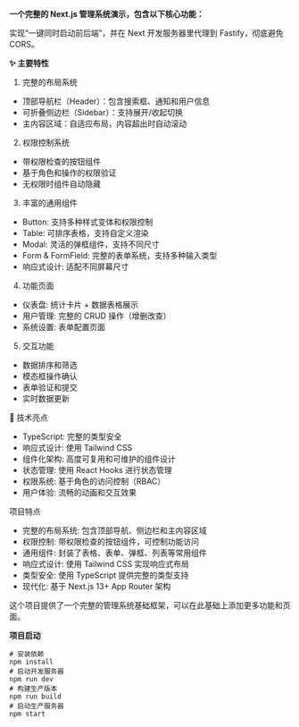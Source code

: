 **一个完整的 Next.js 管理系统演示，包含以下核心功能：**

实现“一键同时启动前后端”，并在 Next 开发服务器里代理到 Fastify，彻底避免 CORS。

**✨ 主要特性**

1. 完整的布局系统

- 顶部导航栏（Header）：包含搜索框、通知和用户信息
- 可折叠侧边栏（Sidebar）：支持展开/收起切换
- 主内容区域：自适应布局，内容超出时自动滚动

2. 权限控制系统
- 带权限检查的按钮组件
- 基于角色和操作的权限验证
- 无权限时组件自动隐藏

3. 丰富的通用组件
- Button: 支持多种样式变体和权限控制
- Table: 可排序表格，支持自定义渲染
- Modal: 灵活的弹框组件，支持不同尺寸
- Form & FormField: 完整的表单系统，支持多种输入类型
- 响应式设计: 适配不同屏幕尺寸

4. 功能页面
- 仪表盘: 统计卡片 + 数据表格展示
- 用户管理: 完整的 CRUD 操作（增删改查）
- 系统设置: 表单配置页面

5. 交互功能
- 数据排序和筛选
- 模态框操作确认
- 表单验证和提交
- 实时数据更新

🎯 技术亮点
- TypeScript: 完整的类型安全
- 响应式设计: 使用 Tailwind CSS
- 组件化架构: 高度可复用和可维护的组件设计
- 状态管理: 使用 React Hooks 进行状态管理
- 权限系统: 基于角色的访问控制（RBAC）
- 用户体验: 流畅的动画和交互效果

项目特点
- 完整的布局系统: 包含顶部导航、侧边栏和主内容区域
- 权限控制: 带权限检查的按钮组件，可控制功能访问
- 通用组件: 封装了表格、表单、弹框、列表等常用组件
- 响应式设计: 使用 Tailwind CSS 实现响应式布局
- 类型安全: 使用 TypeScript 提供完整的类型支持
- 现代化: 基于 Next.js 13+ App Router 架构

这个项目提供了一个完整的管理系统基础框架，可以在此基础上添加更多功能和页面。

**项目启动**
```
# 安装依赖
npm install
# 启动开发服务器
npm run dev
# 构建生产版本
npm run build
# 启动生产服务器
npm start
```
